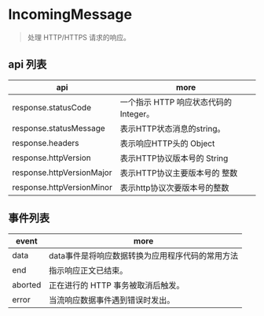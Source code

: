# IncomingMessage

> 处理 HTTP/HTTPS 请求的响应。

## api 列表

| api                       | more                                   |
| ------------------------- | -------------------------------------- |
| response.statusCode       | 一个指示 HTTP 响应状态代码的 Integer。 |
| response.statusMessage    | 表示HTTP状态消息的string。             |
| response.headers          | 表示响应HTTP头的 Object                |
| response.httpVersion      | 表示HTTP协议版本号的 String            |
| response.httpVersionMajor | 表示HTTP协议主要版本号的 整数          |
| response.httpVersionMinor | 表示http协议次要版本号的整数           |

## 事件列表

| event   | more                                             |
| ------- | ------------------------------------------------ |
| data    | data事件是将响应数据转换为应用程序代码的常用方法 |
| end     | 指示响应正文已结束。                             |
| aborted | 正在进行的 HTTP 事务被取消后触发。               |
| error   | 当流响应数据事件遇到错误时发出。                 |